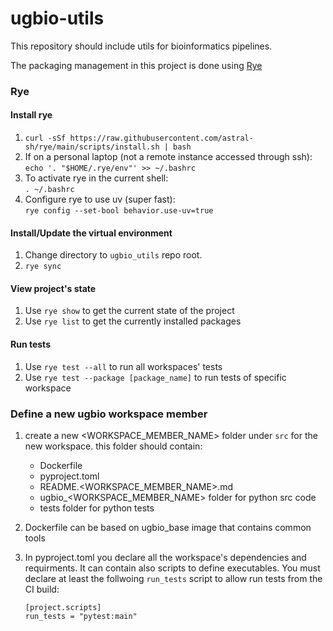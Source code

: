 # ugbio-utils

This repository should include utils for bioinformatics pipelines.

The packaging management in this project is done using [Rye](https://rye.astral.sh)
### Rye

#### Install rye
1. `curl -sSf https://raw.githubusercontent.com/astral-sh/rye/main/scripts/install.sh | bash`
2. If on a personal laptop (not a remote instance accessed through ssh):<br>`echo '. "$HOME/.rye/env"' >> ~/.bashrc`
3. To activate rye in the current shell:<br>`. ~/.bashrc`
4. Configure rye to use uv (super fast):<br>`rye config --set-bool behavior.use-uv=true`

#### Install/Update the virtual environment
1. Change directory to `ugbio_utils` repo root.
2. `rye sync`

#### View project's state
1. Use `rye show` to get the current state of the project
2. Use `rye list` to get the currently installed packages


#### Run tests
1. Use `rye test --all` to run all workspaces' tests
2. Use `rye test --package [package_name]` to run tests of specific workspace

### Define a new ugbio workspace member
1. create a new <WORKSPACE_MEMBER_NAME> folder under `src` for the new workspace. this folder should contain:
    - Dockerfile
    - pyproject.toml 
    - README.<WORKSPACE_MEMBER_NAME>.md
    - ugbio_<WORKSPACE_MEMBER_NAME> folder for python src code
    - tests folder for python tests

2. Dockerfile can be based on ugbio_base image that contains common tools
3. In pyproject.toml you declare all the workspace's dependencies and requirments. It can contain also scripts to define executables. You must declare at least the follwoing `run_tests` script to allow run tests from the CI build:
    ```
    [project.scripts]
    run_tests = "pytest:main"
    ```
    
